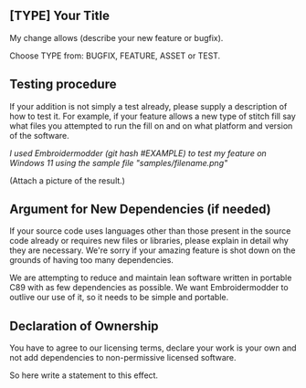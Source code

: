 ## [TYPE] Your Title

My change allows (describe your new feature or bugfix).

Choose TYPE from: BUGFIX, FEATURE, ASSET or TEST.

## Testing procedure

If your addition is not simply a test already, please supply
a description of how to test it. For example, if your feature
allows a new type of stitch fill say what files you attempted
to run the fill on and on what platform and version of the software.

_I used Embroidermodder (git hash #EXAMPLE) to test my feature
on Windows 11 using the sample file "samples/filename.png"_

(Attach a picture of the result.)

## Argument for New Dependencies (if needed)

If your source code uses languages other than those present in the
source code already or requires new files or libraries, please
explain in detail why they are necessary. We're sorry if your amazing
feature is shot down on the grounds of having too many dependencies.

We are attempting to reduce and maintain lean software written
in portable C89 with as few dependencies as possible. We want Embroidermodder
to outlive our use of it, so it needs to be simple and portable.

## Declaration of Ownership

You have to agree to our licensing terms, declare your work is your own and
not add dependencies to non-permissive licensed software.

So here write a statement to this effect.

